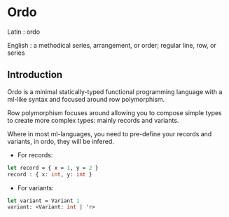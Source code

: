 # Ordo

Latin : ordo

English : a methodical series, arrangement, or order; regular line, row, or series

## Introduction

Ordo is a minimal statically-typed functional programming language with a ml-like syntax and focused around row polymorphism. 

Row polymorphism focuses around allowing you to compose simple types to create more complex types: mainly records and variants.

Where in most ml-languages, you need to pre-define your records and variants, in ordo, they will be infered.

* For records:
```ocaml
let record = { x = 1, y = 2 }
record : { x: int, y: int }
```
* For variants:
```ocaml
let variant = Variant 1
variant: <Variant: int | 'r>
```
